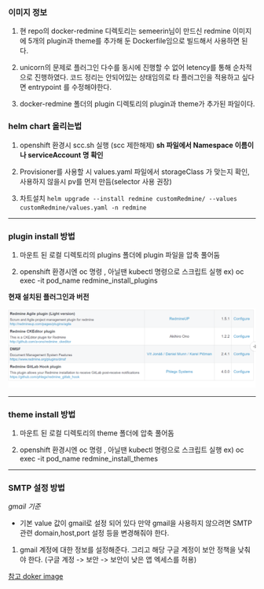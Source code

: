 ### 이미지 정보 
1. 현 repo의 docker-redmine 디렉토리는 semeerin님이 만드신 redmine 이미지에 5개의 plugin과 theme를 추가해 둔 Dockerfile임으로 빌드해서 사용하면 된다.

2. unicorn의 문제로 플러그인 다수를 동시에 진행할 수 없어 letency를 통해 순차적으로 진행하였다. 코드 정리는 안되어있는 상태임의로 타 플러그인을 적용하고 싶다면 entrypoint 를 수정해야한다. 

3. docker-redmine 폴더의 plugin 디렉토리의 plugin과 theme가 추가된 파일이다.


### helm chart 올리는법

1. openshift 환경시 scc.sh 실행 (scc 제한해제) **sh 파일에서 Namespace 이름이나 serviceAccount 명 확인**

2. Provisioner를 사용할 시 values.yaml 파일에서 storageClass 가 맞는지 확인, 사용하지 않을시 pv를 먼저 만듬(selector 사용 권장)

3. 차트설치 ```helm upgrade --install redmine customRedmine/ --values customRedmine/values.yaml -n redmine```

--------

### plugin install 방법

1. 마운트 된 로컬 디렉토리의 plugins 폴더에 plugin 파일을 압축 풀어둠

2. openshift 환경시엔 oc 명령 , 아닐땐 kubectl 명령으로 스크립트 실행 
   ex) oc exec -it pod_name redmine_install_plugins
  
  
**현재 설치된 플러그인과 버전**
  
![](./img/installedplugin.PNG)
  
-----------

### theme install 방법

1. 마운트 된 로컬 디렉토리의 theme 폴더에 압축 풀어돔

2. openshift 환경시엔 oc 명령 , 아닐땐 kubectl 명령으로 스크립트 실행 
  ex) oc exec -it pod_name redmine_install_themes
  
----------

### SMTP 설정 방법

*gmail 기준*

- 기본 value 값이 gmail로 설정 되어 있다 만약 gmail을 사용하지 않으려면 SMTP 관련 domain,host,port 설정 등을 변경해줘야 한다.

1. gmail 계정에 대한 정보를 설정해준다. 그리고 해당 구글 계정이 보안 정책을 낮춰야 한다. (구글 계정 -> 보안 -> 보안이 낮은 앱 엑세스를 허용)

[참고 doker image](https://github.com/sameersbn/docker-redmine)
